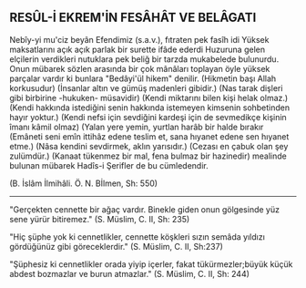 ## RESÛL-İ EKREM'İN FESÂHÂT VE BELÂGATI

Nebîy-yi mu'ciz beyân Efendimiz (s.a.v.), fıtraten pek fasîh idi Yüksek maksatlarını açık açık parlak bir surette ifâde eder­di Huzuruna gelen elçilerin verdikleri nutuklara pek beliğ bir tarzda mukabelede bulunurdu. Onun mübarek sözlen arasında bir çok mânâları toplayan öyle yüksek parçalar vardır ki bunla­ra "Bedâyi'ül hikem" denilir. (Hikmetin başı Allah korkusu­dur) (İnsanlar altın ve gümüş madenleri gibidir.) (Nas tarak dişleri gibi birbirine -hukuken- müsavidir) (Kendi miktarını bi­len kişi helak olmaz.) (Kendi hakkında istediğini senin hakkında istemeyen kimsenin sohbetinden hayır yoktur.) (Kendi nefsi için sevdiğini kardeşi için de sevmedikçe kişinin îmanı kâmil olmaz) (Yalan yere yemin, yurtlan harâb bir halde bırakır (Emâneti seni emîn ittihâz edene teslim et, sana hıyanet edene sen hıyanet etme.) (Nâsa kendini sevdirmek, aklın yarısıdır.) (Cezası en çabuk olan şey zulümdür.) (Kanaat tükenmez bir mal, fena bulmaz bir hazinedir) mealinde bulunan mübarek Hadîs-i Şerifler de bu cümledendir.

(B. İslâm İlmihâli. Ö. N. Bİlmen, Sh: 550)

<hr>

"Gerçekten cennette bir ağaç vardır. Binekle giden onun gölgesinde yüz sene yürür bitiremez." (S. Müslim, C. II, Sh: 235)

"Hiç şüphe yok ki cennetlikler, cennette köşkleri sızın semâda yıldızı gördüğünüz gibi göreceklerdir." (S. Müslim, C. II, Sh:237)

"Şüphesiz ki cennetlikler orada yiyip içerler, fakat tükürmezler;büyük küçük abdest bozmazlar ve burun atmazlar." (S. Müslim, C. II, Sh: 244)
